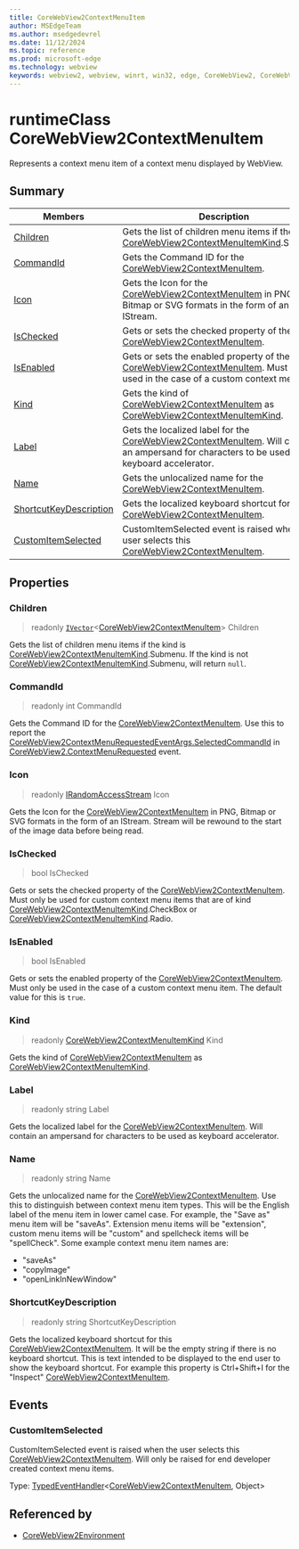 ```yaml
---
title: CoreWebView2ContextMenuItem
author: MSEdgeTeam
ms.author: msedgedevrel
ms.date: 11/12/2024
ms.topic: reference
ms.prod: microsoft-edge
ms.technology: webview
keywords: webview2, webview, winrt, win32, edge, CoreWebView2, CoreWebView2Controller, browser control, edge html, CoreWebView2ContextMenuItem
---
```


# runtimeClass CoreWebView2ContextMenuItem



Represents a context menu item of a context menu displayed by WebView.

## Summary

Members|Description
--|--
[Children](#children) | Gets the list of children menu items if the kind is [CoreWebView2ContextMenuItemKind](corewebview2contextmenuitemkind.md).Submenu.
[CommandId](#commandid) | Gets the Command ID for the [CoreWebView2ContextMenuItem](corewebview2contextmenuitem.md).
[Icon](#icon) | Gets the Icon for the [CoreWebView2ContextMenuItem](corewebview2contextmenuitem.md) in PNG, Bitmap or SVG formats in the form of an IStream.
[IsChecked](#ischecked) | Gets or sets the checked property of the [CoreWebView2ContextMenuItem](corewebview2contextmenuitem.md).
[IsEnabled](#isenabled) | Gets or sets the enabled property of the [CoreWebView2ContextMenuItem](corewebview2contextmenuitem.md). Must only be used in the case of a custom context menu item.
[Kind](#kind) | Gets the kind of [CoreWebView2ContextMenuItem](corewebview2contextmenuitem.md) as [CoreWebView2ContextMenuItemKind](corewebview2contextmenuitemkind.md).
[Label](#label) | Gets the localized label for the [CoreWebView2ContextMenuItem](corewebview2contextmenuitem.md). Will contain an ampersand for characters to be used as keyboard accelerator.
[Name](#name) | Gets the unlocalized name for the [CoreWebView2ContextMenuItem](corewebview2contextmenuitem.md).
[ShortcutKeyDescription](#shortcutkeydescription) | Gets the localized keyboard shortcut for this [CoreWebView2ContextMenuItem](corewebview2contextmenuitem.md).
[CustomItemSelected](#customitemselected) | CustomItemSelected event is raised when the user selects this [CoreWebView2ContextMenuItem](corewebview2contextmenuitem.md).

## Properties

### Children

> readonly  [`IVector`](/uwp/api/Windows.Foundation.Collections.IVector-1)&lt;[CoreWebView2ContextMenuItem](corewebview2contextmenuitem.md)&gt; Children

Gets the list of children menu items if the kind is [CoreWebView2ContextMenuItemKind](corewebview2contextmenuitemkind.md).Submenu.
If the kind is not [CoreWebView2ContextMenuItemKind](corewebview2contextmenuitemkind.md).Submenu, will return `null`.

### CommandId

> readonly  int CommandId

Gets the Command ID for the [CoreWebView2ContextMenuItem](corewebview2contextmenuitem.md).
Use this to report the [CoreWebView2ContextMenuRequestedEventArgs.SelectedCommandId](corewebview2contextmenurequestedeventargs.md#selectedcommandid) in [CoreWebView2.ContextMenuRequested](corewebview2.md#contextmenurequested) event.

### Icon

> readonly  [IRandomAccessStream](/uwp/api/Windows.Storage.Streams.IRandomAccessStream) Icon

Gets the Icon for the [CoreWebView2ContextMenuItem](corewebview2contextmenuitem.md) in PNG, Bitmap or SVG formats in the form of an IStream.
Stream will be rewound to the start of the image data before being read.

### IsChecked

>  bool IsChecked

Gets or sets the checked property of the [CoreWebView2ContextMenuItem](corewebview2contextmenuitem.md).
Must only be used for custom context menu items that are of kind [CoreWebView2ContextMenuItemKind](corewebview2contextmenuitemkind.md).CheckBox or [CoreWebView2ContextMenuItemKind](corewebview2contextmenuitemkind.md).Radio.

### IsEnabled

>  bool IsEnabled

Gets or sets the enabled property of the [CoreWebView2ContextMenuItem](corewebview2contextmenuitem.md). Must only be used in the case of a custom context menu item.
The default value for this is `true`.

### Kind

> readonly  [CoreWebView2ContextMenuItemKind](corewebview2contextmenuitemkind.md) Kind

Gets the kind of [CoreWebView2ContextMenuItem](corewebview2contextmenuitem.md) as [CoreWebView2ContextMenuItemKind](corewebview2contextmenuitemkind.md).

### Label

> readonly  string Label

Gets the localized label for the [CoreWebView2ContextMenuItem](corewebview2contextmenuitem.md). Will contain an ampersand for characters to be used as keyboard accelerator.

### Name

> readonly  string Name

Gets the unlocalized name for the [CoreWebView2ContextMenuItem](corewebview2contextmenuitem.md).
Use this to distinguish between context menu item types. This will be the English label of the menu item in lower camel case. For example, the "Save as" menu item will be "saveAs". Extension menu items will be "extension", custom menu items will be "custom" and spellcheck items will be "spellCheck".
Some example context menu item names are:

- "saveAs"
- "copyImage"
- "openLinkInNewWindow"

### ShortcutKeyDescription

> readonly  string ShortcutKeyDescription

Gets the localized keyboard shortcut for this [CoreWebView2ContextMenuItem](corewebview2contextmenuitem.md).
It will be the empty string if there is no keyboard shortcut. This is text intended to be displayed to the end user to show the keyboard shortcut. For example this property is Ctrl+Shift+I for the "Inspect" [CoreWebView2ContextMenuItem](corewebview2contextmenuitem.md).




## Events

### CustomItemSelected

CustomItemSelected event is raised when the user selects this [CoreWebView2ContextMenuItem](corewebview2contextmenuitem.md).
Will only be raised for end developer created context menu items.

Type: [TypedEventHandler](/uwp/api/Windows.Foundation.TypedEventHandler-2)&lt;[CoreWebView2ContextMenuItem](corewebview2contextmenuitem.md), Object&gt;



## Referenced by

- [CoreWebView2Environment](corewebview2environment.md)
